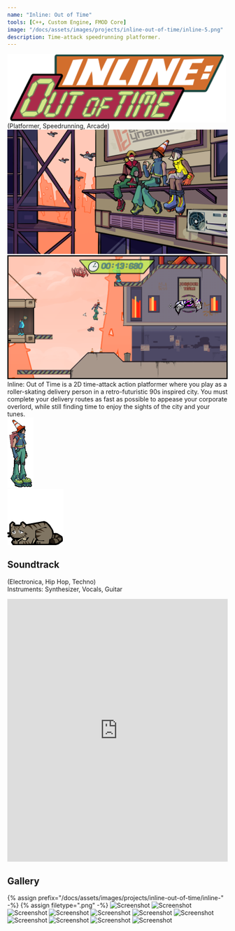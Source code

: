 ```yaml
---
name: "Inline: Out of Time"
tools: [C++, Custom Engine, FMOD Core]
image: "/docs/assets/images/projects/inline-out-of-time/inline-5.png"
description: Time-attack speedrunning platformer.
---
```


<div class="row">
<div class="col">
<img  src="/docs/assets/images/projects/inline-out-of-time/inline-logo.png" width="500" alt="Title Image" align="left">
</div>
<div class="col">
</div>
</div>
(Platformer, Speedrunning, Arcade)

<img src="/docs/assets/images/projects/inline-out-of-time/inline-endsplash.png" alt="Title Image">

<div class="row">
<div class="col">
<img src="/docs/assets/images/projects/inline-out-of-time/inline-5.png" alt="Title Image">
</div>
<div class="col">
<div class="row">
Inline: Out of Time is a 2D time-attack action platformer where you play as a roller-skating delivery person in a retro-futuristic 90s inspired city. You must complete your delivery routes as fast as possible to appease your corporate overlord, while still finding time to enjoy the sights of the city and your tunes.
</div>
<div class="row">
<div class="col">
<img src="/docs/assets/images/projects/inline-out-of-time/inline-mc-idle.gif" style="width:60px;" alt="Player">
</div>
<div class="col">
</div>
<div class="col">
<img src="/docs/assets/images/projects/inline-out-of-time/inline-yuna.png" alt="Yuna">
</div>
</div>
</div>
</div>

## Soundtrack
(Electronica, Hip Hop, Techno)\
Instruments: Synthesizer, Vocals, Guitar
<iframe width="100%" height="600" scrolling="no" frameborder="no" allow="autoplay" src="https://w.soundcloud.com/player/?url=https%3A//api.soundcloud.com/playlists/1684824804&color=%23e7091f&auto_play=false&hide_related=false&show_comments=true&show_user=true&show_reposts=false&show_teaser=true"></iframe>

## Gallery
{% assign prefix="/docs/assets/images/projects/inline-out-of-time/inline-" -%}
{% assign filetype=".png" -%}
<img src="{{prefix}}1{{filetype}}" alt="Screenshot">
<img src="{{prefix}}2{{filetype}}" alt="Screenshot">
<img src="{{prefix}}3{{filetype}}" alt="Screenshot">
<img src="{{prefix}}4{{filetype}}" alt="Screenshot">
<img src="{{prefix}}5{{filetype}}" alt="Screenshot">
<img src="{{prefix}}6{{filetype}}" alt="Screenshot">
<img src="{{prefix}}7{{filetype}}" alt="Screenshot">
<img src="{{prefix}}8{{filetype}}" alt="Screenshot">
<img src="{{prefix}}9{{filetype}}" alt="Screenshot">
<img src="{{prefix}}10{{filetype}}" alt="Screenshot">
<img src="{{prefix}}menu{{filetype}}" alt="Screenshot">